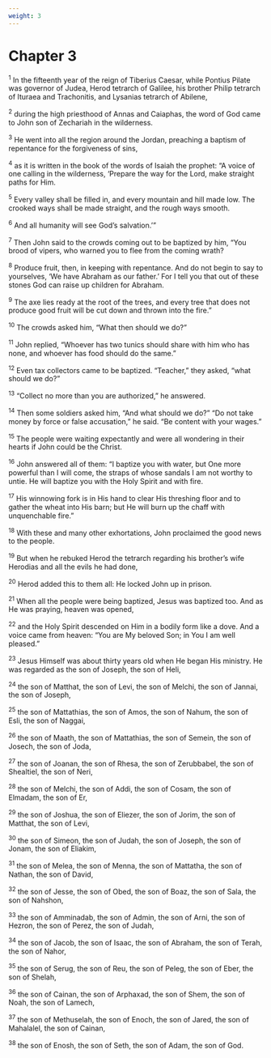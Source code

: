 ```yaml
---
weight: 3
---
```


# Chapter 3

<sup>1</sup> In the fifteenth year of the reign of Tiberius Caesar, while Pontius Pilate was governor of Judea, Herod tetrarch of Galilee, his brother Philip tetrarch of Ituraea and Trachonitis, and Lysanias tetrarch of Abilene, 

<sup>2</sup> during the high priesthood of Annas and Caiaphas, the word of God came to John son of Zechariah in the wilderness. 

<sup>3</sup> He went into all the region around the Jordan, preaching a baptism of repentance for the forgiveness of sins, 

<sup>4</sup> as it is written in the book of the words of Isaiah the prophet: “A voice of one calling in the wilderness, ‘Prepare the way for the Lord, make straight paths for Him. 

<sup>5</sup> Every valley shall be filled in, and every mountain and hill made low. The crooked ways shall be made straight, and the rough ways smooth. 

<sup>6</sup> And all humanity will see God’s salvation.’” 

<sup>7</sup> Then John said to the crowds coming out to be baptized by him, “You brood of vipers, who warned you to flee from the coming wrath? 

<sup>8</sup> Produce fruit, then, in keeping with repentance. And do not begin to say to yourselves, ‘We have Abraham as our father.’ For I tell you that out of these stones God can raise up children for Abraham. 

<sup>9</sup> The axe lies ready at the root of the trees, and every tree that does not produce good fruit will be cut down and thrown into the fire.” 

<sup>10</sup> The crowds asked him, “What then should we do?” 

<sup>11</sup> John replied, “Whoever has two tunics should share with him who has none, and whoever has food should do the same.” 

<sup>12</sup> Even tax collectors came to be baptized. “Teacher,” they asked, “what should we do?” 

<sup>13</sup> “Collect no more than you are authorized,” he answered. 

<sup>14</sup> Then some soldiers asked him, “And what should we do?” “Do not take money by force or false accusation,” he said. “Be content with your wages.” 

<sup>15</sup> The people were waiting expectantly and were all wondering in their hearts if John could be the Christ. 

<sup>16</sup> John answered all of them: “I baptize you with water, but One more powerful than I will come, the straps of whose sandals I am not worthy to untie. He will baptize you with the Holy Spirit and with fire. 

<sup>17</sup> His winnowing fork is in His hand to clear His threshing floor and to gather the wheat into His barn; but He will burn up the chaff with unquenchable fire.” 

<sup>18</sup> With these and many other exhortations, John proclaimed the good news to the people. 

<sup>19</sup> But when he rebuked Herod the tetrarch regarding his brother’s wife Herodias and all the evils he had done, 

<sup>20</sup> Herod added this to them all: He locked John up in prison. 

<sup>21</sup> When all the people were being baptized, Jesus was baptized too. And as He was praying, heaven was opened, 

<sup>22</sup> and the Holy Spirit descended on Him in a bodily form like a dove. And a voice came from heaven: “You are My beloved Son; in You I am well pleased.” 

<sup>23</sup> Jesus Himself was about thirty years old when He began His ministry. He was regarded as the son of Joseph, the son of Heli, 

<sup>24</sup> the son of Matthat, the son of Levi, the son of Melchi, the son of Jannai, the son of Joseph, 

<sup>25</sup> the son of Mattathias, the son of Amos, the son of Nahum, the son of Esli, the son of Naggai, 

<sup>26</sup> the son of Maath, the son of Mattathias, the son of Semein, the son of Josech, the son of Joda, 

<sup>27</sup> the son of Joanan, the son of Rhesa, the son of Zerubbabel, the son of Shealtiel, the son of Neri, 

<sup>28</sup> the son of Melchi, the son of Addi, the son of Cosam, the son of Elmadam, the son of Er, 

<sup>29</sup> the son of Joshua, the son of Eliezer, the son of Jorim, the son of Matthat, the son of Levi, 

<sup>30</sup> the son of Simeon, the son of Judah, the son of Joseph, the son of Jonam, the son of Eliakim, 

<sup>31</sup> the son of Melea, the son of Menna, the son of Mattatha, the son of Nathan, the son of David, 

<sup>32</sup> the son of Jesse, the son of Obed, the son of Boaz, the son of Sala, the son of Nahshon, 

<sup>33</sup> the son of Amminadab, the son of Admin, the son of Arni, the son of Hezron, the son of Perez, the son of Judah, 

<sup>34</sup> the son of Jacob, the son of Isaac, the son of Abraham, the son of Terah, the son of Nahor, 

<sup>35</sup> the son of Serug, the son of Reu, the son of Peleg, the son of Eber, the son of Shelah, 

<sup>36</sup> the son of Cainan, the son of Arphaxad, the son of Shem, the son of Noah, the son of Lamech, 

<sup>37</sup> the son of Methuselah, the son of Enoch, the son of Jared, the son of Mahalalel, the son of Cainan, 

<sup>38</sup> the son of Enosh, the son of Seth, the son of Adam, the son of God. 


